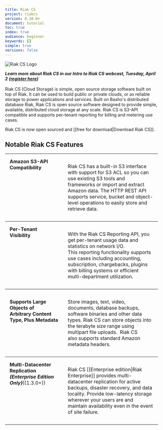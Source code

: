 ```yaml
---
title: Riak CS
project: riakcs
version: 0.10.0+
document: tutorial
toc: true
index: true
audience: beginner
keywords: []
simple: true
versions: false
---
```


![Riak CS Logo](/images/riak-cs-logo.png)

***Learn more about Riak CS in our Intro to Riak CS webcast, Tuesday, April 2 (<a href="http://info.basho.com/IntroToRiakCSApril2.html" target="_blank">register here</a>)***
<br>
<br>
Riak CS (Cloud Storage) is simple, open source storage software built on top of Riak. It can be used to build public or private clouds, or as reliable storage to power applications and services. Built on Basho's distributed database Riak, Riak CS is open source software designed to provide simple, available, distributed cloud storage at any scale. Riak CS is S3-API compatible and supports per-tenant reporting for billing and metering use cases.

Riak CS is now open sourced and [[free for download|Download Riak CS]].

## Notable Riak CS Features

<table style="width: 100%; border-spacing: 0px;">
<tbody>
<tr align="left" valign="top">
<td style="padding: 15px; margin: 15px; border-width: 1px 0 1px 0; border-style: solid;"><strong>Amazon S3-API Compatibility</strong></td>
<td style="padding: 15px; margin: 15px; border-width: 1px 0 1px 0; border-style: solid;">
<p>Riak CS has a built-in S3 interface with support for S3&nbsp;ACL so you can use existing S3 tools and frameworks&nbsp;or import and extract Amazon data. The HTTP REST&nbsp;API supports service, bucket and object-level&nbsp;operations to easily store and retrieve data.&nbsp;</p>
</td>
</tr>
<tr align="left" valign="top">
<td style="padding: 15px; margin: 15px; border-width: 0 0 1px 0; border-style: solid;"><strong>Per-Tenant Visibility</strong></td>
<td style="padding: 15px; margin: 15px; border-width: 0 0 1px 0; border-style: solid;">
<p>With the Riak CS Reporting API, you get per-tenant&nbsp;usage data and statistics on network I/O. This&nbsp;reporting functionality supports use cases including&nbsp;accounting, subscription, chargebacks, plugins with&nbsp;billing systems or efficient multi-department&nbsp;utilization.</p>
</td>
</tr>
<tr align="left" valign="top">
<td style="padding: 15px; margin: 15px; border-width: 0 0 1px 0; border-style: solid;">
<p><strong>Supports Large Objects of Arbitrary&nbsp;Content Type, Plus&nbsp;Metadata</strong></p>
</td>
<td style="padding: 15px; margin: 15px; border-width: 0 0 1px 0; border-style: solid;">
<p>Store images, text, video, documents, database&nbsp;backups, software binaries and other data types.&nbsp;Riak CS can store objects into the terabyte size range using multipart file uploads.&nbsp;&nbsp;Riak CS also&nbsp;supports standard Amazon metadata headers.</p>
</td>
</tr>
<tr align="left" valign="top">
<td style="padding: 15px; margin: 15px; border-width: 0 0 1px 0; border-style: solid;"><strong>Multi-Datacenter Replication<br><i>(Enterprise Edition Only)</i></strong>{{1.3.0+}}</td>
<td style="padding: 15px; margin: 15px; border-width: 0 0 1px 0; border-style: solid;">
<p>Riak CS [[Enterprise edition|Riak Enterprise]] provides multi-datacenter replication for active backups, disaster recovery, and data locality. Provide low-latency storage wherever your users are and maintain availability even in the event of site failure.</p>
</td>
</tr>
</tbody>
</table>


